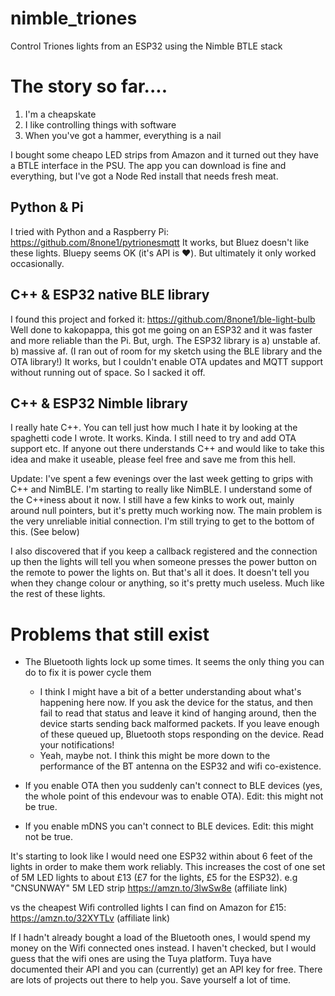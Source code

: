 # nimble_triones
Control Triones lights from an ESP32 using the Nimble BTLE stack


# The story so far....

1) I'm a cheapskate
2) I like controlling things with software
3) When you've got a hammer, everything is a nail


I bought some cheapo LED strips from Amazon and it turned out they have a BTLE interface in the PSU.  The app you can download is fine and everything, but I've got a Node Red install that needs fresh meat.

## Python & Pi
I tried with Python and a Raspberry Pi:  https://github.com/8none1/pytrionesmqtt
It works, but Bluez doesn't like these lights.  Bluepy seems OK (it's API is ❤️).  But ultimately it only worked occasionally.

## C++ & ESP32 native BLE library
I found this project and forked it:  https://github.com/8none1/ble-light-bulb
Well done to kakopappa, this got me going on an ESP32 and it was faster and more reliable than the Pi.
But, urgh.  The ESP32 library is a) unstable af. b) massive af. (I ran out of room for my sketch using the BLE library and the OTA library!) 
It works, but I couldn't enable OTA updates and MQTT support without running out of space.  So I sacked it off.

## C++ & ESP32 Nimble library
I really hate C++.
You can tell just how much I hate it by looking at the spaghetti code I wrote.
It works.  Kinda.
I still need to try and add OTA support etc.
If anyone out there understands C++ and would like to take this idea and make it useable, please feel free and save me from this hell.

Update:  I've spent a few evenings over the last week getting to grips with C++ and NimBLE.  I'm starting to really like NimBLE.  I understand some of the C++iness about it now.
I still have a few kinks to work out, mainly around null pointers, but it's pretty much working now.
The main problem is the very unreliable initial connection. I'm still trying to get to the bottom of this. (See below)

I also discovered that if you keep a callback registered and the connection up then the lights will tell you when someone presses the power button on the remote to power the lights on.  But that's all it does.  It doesn't tell you when they change colour or anything, so it's pretty much useless. Much like the rest of these lights.

# Problems that still exist
 - The Bluetooth lights lock up some times.  It seems the only thing you can do to fix it is power cycle them
   - I think I might have a bit of a better understanding about what's happening here now.  If you ask the device for the status, and then fail to read that status and leave it kind of hanging around, then the device starts sending back malformed packets. If you leave enough of these queued up, Bluetooth stops responding on the device.  Read your notifications!
   - Yeah, maybe not.  I think this might be more down to the performance of the BT antenna on the ESP32 and wifi co-existence.

 - If you enable OTA then you suddenly can't connect to BLE devices (yes, the whole point of this endevour was to enable OTA).  Edit: this might not be true.
 - If you enable mDNS you can't connect to BLE devices.  Edit: this might not be true.
 
 It's starting to look like I would need one ESP32 within about 6 feet of the lights in order to make them work reliably.  This increases the cost of one set of 5M LED lights to about £13 (£7 for the lights, £5 for the ESP32).  e.g "CNSUNWAY" 5M LED strip https://amzn.to/3lwSw8e  (affiliate link)

 vs the cheapest Wifi controlled lights I can find on Amazon for £15:  https://amzn.to/32XYTLv  (affiliate link)

 If I hadn't already bought a load of the Bluetooth ones, I would spend my money on the Wifi connected ones instead.  I haven't checked, but I would guess that the wifi ones are using the Tuya platform.  Tuya have documented their API and you can (currently) get an API key for free.  There are lots of projects out there to help you.  Save yourself a lot of time.

 




